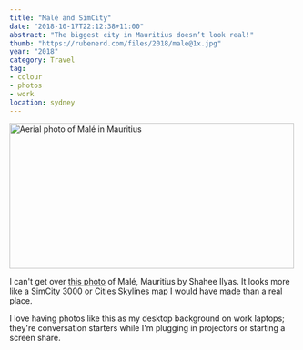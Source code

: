 ```yaml
---
title: "Malé and SimCity"
date: "2018-10-17T22:12:38+11:00"
abstract: "The biggest city in Mauritius doesn’t look real!"
thumb: "https://rubenerd.com/files/2018/male@1x.jpg"
year: "2018"
category: Travel
tag:
- colour
- photos
- work
location: sydney
---
```

<p><img src="https://rubenerd.com/files/2018/male@1x.jpg" srcset="https://rubenerd.com/files/2018/male@1x.jpg 1x, https://rubenerd.com/files/2018/male@2x.jpg 2x" alt="Aerial photo of Malé in Mauritius" style="width:500px; height:256px;" /></p>

I can't get over [this photo] of Malé, Mauritius by Shahee Ilyas. It looks more like a SimCity 3000 or Cities Skylines map I would have made than a real place.

I love having photos like this as my desktop background on work laptops; they're conversation starters while I'm plugging in projectors or starting a screen share.

[this photo]: https://commons.wikimedia.org/wiki/File:Mal%C3%A9.jpg

